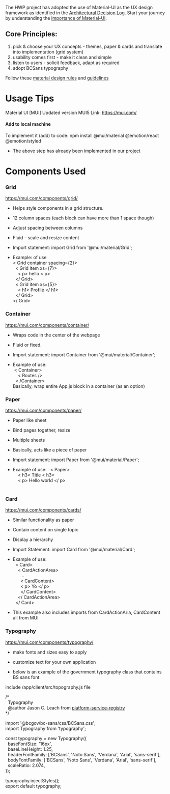 The HWP project has adopted the use of Material-UI as the UX design framework as identified in the [Architectural Decision Log](https://github.com/bcgov/CITZ-HybridWorkplace/wiki/Architectural-Decision-Log#materialui). Start your journey by understanding the [importance of Material-UI](https://info.keylimeinteractive.com/10-things-you-need-to-know-about-material-design).

## Core Principles:

1) pick & choose your UX concepts - themes, paper & cards and translate into implementation (grid system)
2) usability comes first - make it clean and simple
3) listen to users - solicit feedback, adapt as required
4) adopt BCSans typography

Follow these [material design rules](https://www.uxpin.com/studio/blog/material-design-rules/) and 
[guidelines](https://material.io/design/guidelines-overview)

# Usage Tips
Material UI [MUI]
Updated version MUI5 
Link: https://mui.com/
#### Add to local machine 
To implement it (add) to code:  npm install @mui/material @emotion/react @emotion/styled
-	The above step has already been implemented in our project
# Components Used
### Grid
https://mui.com/components/grid/ 
-	Helps style components in a grid structure. 
-	12 column spaces (each block can have more than 1 space though)
-	Adjust spacing between columns
-	Fluid – scale and resize content  

-	Import statement: import Grid from '@mui/material/Grid';
-	Example: of use  
            < Grid container spacing={2}>  
           &nbsp;     < Grid item xs={7}>  
	&nbsp;	&nbsp; < p> hello < p>  
        &nbsp;        </ Grid>  
        &nbsp;        < Grid item xs={5}>  
        &nbsp;   &nbsp;             < h1> Profile </ h1>  
        &nbsp;        </ Grid>   
</ Grid>    
 ### Container
 https://mui.com/components/container/
-	Wraps code in the center of the webpage 
-	Fluid or fixed.    
  
-	Import statement: import Container from '@mui/material/Container';
-	Example of use:    
&nbsp;< Container>  
&nbsp;  &nbsp;  < Routes />  
&nbsp;    	< /Container>  
Basically, wrap entire App.js block in a container (as an option)


### Paper
 https://mui.com/components/paper/
-	Paper like sheet
-	Bind pages together, resize 
-	Multiple sheets
-	Basically, acts like a piece of paper  

-	Import statement: import Paper from '@mui/material/Paper';
-	Example of use: 
&nbsp; < Paper>  
&nbsp; &nbsp;    < h3> Title < h3>  
&nbsp; &nbsp;	 < p> Hello world </ p>   
&nbsp; </Paper>  
### Card 
 https://mui.com/components/cards/ 
-	Similar functionality as paper
-	Contain content on single topic 
-	Display a hierarchy     
  
-	Import Statement: import Card from '@mui/material/Card';
-	Example of use:   
&nbsp; < Card>  
&nbsp; &nbsp; < CardActionArea>  
&nbsp; &nbsp; &nbsp; …  
&nbsp; &nbsp; &nbsp; < CardContent>  
&nbsp; &nbsp; &nbsp; < p> Yo </ p>  
&nbsp; &nbsp; &nbsp; </ CardContent>  
&nbsp; &nbsp;  </ CardActionArea>  
&nbsp; </ Card>   
-	This example also includes imports from CardActionAria, CardContent all from MUI

### Typography
https://mui.com/components/typography/ 
- make fonts and sizes easy to apply
- customize text for your own application  
  
- below is an example of the government typography class that contains BS sans font  
  
include /app/client/src/topography.js file

/*  
&nbsp;  Typography  
&nbsp;  @author Jason C. Leach from [platform-service-registry](https://github.com/bcgov/platform-services-registry)  
*/  
  
import '@bcgov/bc-sans/css/BCSans.css';  
import Typography from 'typography';  
  
const typography = new Typography({  
&nbsp;  baseFontSize: '16px',  
&nbsp;  baseLineHeight: 1.25,  
&nbsp;  headerFontFamily: ['BCSans', 'Noto Sans', 'Verdana', 'Arial', 'sans-serif'],  
&nbsp;  bodyFontFamily: ['BCSans', 'Noto Sans', 'Verdana', 'Arial', 'sans-serif'],  
&nbsp;  scaleRatio: 2.074,  
});  
  
typography.injectStyles();  
export default typography;  